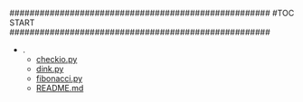 



####################################################
#TOC START
####################################################
* .
    * [checkio.py](.\checkio.py)
    * [dink.py](.\dink.py)
    * [fibonacci.py](.\fibonacci.py)
    * [README.md](.\README.md)
